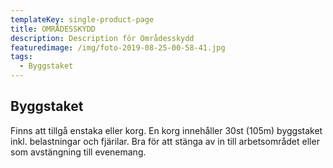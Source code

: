 ```yaml
---
templateKey: single-product-page
title: OMRÅDESSKYDD
description: Description för Områdesskydd
featuredimage: /img/foto-2019-08-25-00-58-41.jpg
tags:
  - Byggstaket
---
```

## Byggstaket

Finns att tillgå enstaka eller korg. En korg innehåller 30st (105m) byggstaket inkl. belastningar och fjärilar. Bra för att stänga av in till arbetsområdet eller som avstängning till evenemang.
